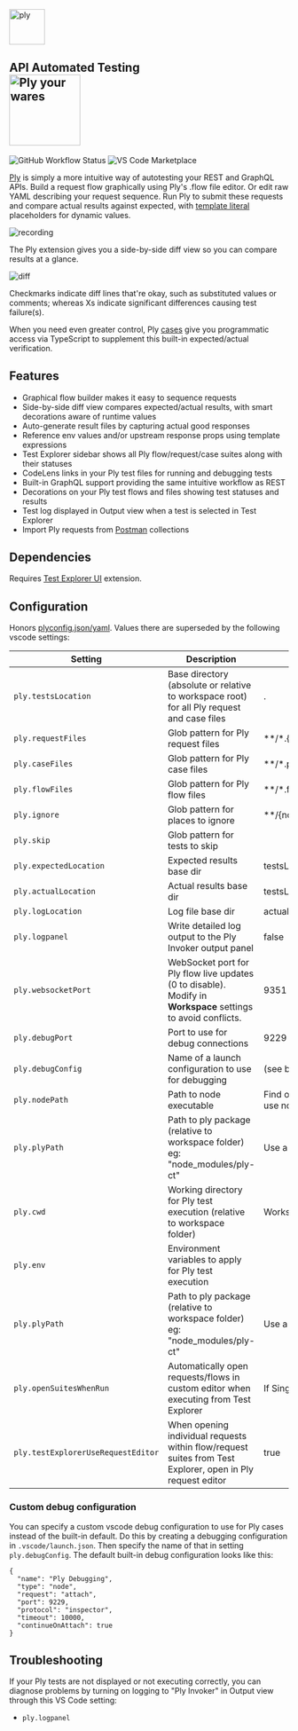 <a href="https://ply-ct.org/">
  <img src="https://raw.githubusercontent.com/ply-ct/vscode-ply/master/docs/images/logo.png" width="64" alt="ply" />
</a>
<h2>API Automated Testing
<div>
<a href="https://ply-ct.org/">
  <img src="https://raw.githubusercontent.com/ply-ct/vscode-ply/master/docs/images/wares.png" width="128" alt="Ply your wares" />
</a>
</div>
</h2>

![GitHub Workflow Status](https://img.shields.io/github/workflow/status/ply-ct/vscode-ply/vscode-ply?label=Build) ![VS Code Marketplace](https://img.shields.io/visual-studio-marketplace/v/ply-ct.vscode-ply?color=blue&label=VS%20Code%20Marketplace&logo=visual-studio-code)

[Ply](https://ply-ct.org/) is simply a more intuitive way of autotesting your REST and GraphQL APIs. Build a request flow graphically
using Ply's .flow file editor. Or edit raw YAML describing your request sequence. Run Ply to submit these requests 
and compare actual results against expected, with [template literal](https://developer.mozilla.org/en-US/docs/Web/JavaScript/Reference/Template_literals) 
placeholders for dynamic values.

![recording](docs/images/recording.gif)

The Ply extension gives you a side-by-side diff view so you can compare results at a glance.

![diff](docs/images/diff.png)

Checkmarks indicate diff lines that're okay, such as substituted values or comments; whereas Xs indicate
significant differences causing test failure(s).

When you need even greater control, Ply [cases](https://ply-ct.github.io/ply/topics/cases) give you
programmatic access via TypeScript to supplement this built-in expected/actual verification.

## Features
  - Graphical flow builder makes it easy to sequence requests
  - Side-by-side diff view compares expected/actual results, with smart decorations aware of runtime values
  - Auto-generate result files by capturing actual good responses
  - Reference env values and/or upstream response props using template expressions
  - Test Explorer sidebar shows all Ply flow/request/case suites along with their statuses
  - CodeLens links in your Ply test files for running and debugging tests
  - Built-in GraphQL support providing the same intuitive workflow as REST
  - Decorations on your Ply test flows and files showing test statuses and results
  - Test log displayed in Output view when a test is selected in Test Explorer
  - Import Ply requests from [Postman](https://www.postman.com/) collections

## Dependencies
Requires [Test Explorer UI](https://marketplace.visualstudio.com/items?itemName=hbenl.vscode-test-explorer) extension.

## Configuration
Honors [plyconfig.json/yaml](https://ply-ct.github.io/ply/topics/config). Values there are superseded by the following vscode settings:

Setting | Description | Default
------- | ----------- | -------
`ply.testsLocation` | Base directory (absolute or relative to workspace root) for all Ply request and case files | .
`ply.requestFiles` | Glob pattern for Ply request files | **/*.{ply.yaml,ply.yml}
`ply.caseFiles` | Glob pattern for Ply case files | **/*.ply.ts
`ply.flowFiles` | Glob pattern for Ply flow files | **/*.flow
`ply.ignore` | Glob pattern for places to ignore | \**/{node_modules,bin,dist,out}/**
`ply.skip` | Glob pattern for tests to skip |
`ply.expectedLocation` | Expected results base dir | testsLocation + '/results/expected'
`ply.actualLocation` | Actual results base dir | testsLocation + '/results/actual'
`ply.logLocation` | Log file base dir | actualLocation
`ply.logpanel` | Write detailed log output to the Ply Invoker output panel | false
`ply.websocketPort` | WebSocket port for Ply flow live updates (0 to disable). Modify in **Workspace** settings to avoid conflicts. | 9351
`ply.debugPort` | Port to use for debug connections | 9229
`ply.debugConfig` | Name of a launch configuration to use for debugging | (see below)
`ply.nodePath` | Path to node executable | Find on your PATH; if not found, use node shipped with VS Code
`ply.plyPath` | Path to ply package (relative to workspace folder) eg: "node_modules/ply-ct" | Use a bundled version of ply
`ply.cwd` | Working directory for Ply test execution (relative to workspace folder) | Workspace folder root
`ply.env` | Environment variables to apply for Ply test execution |
`ply.plyPath` | Path to ply package (relative to workspace folder) eg: "node_modules/ply-ct" | Use a bundled version of ply
`ply.openSuitesWhenRun` | Automatically open requests/flows in custom editor when executing from Test Explorer | If Single (running a single suite)
`ply.testExplorerUseRequestEditor` | When opening individual requests within flow/request suites from Test Explorer, open in Ply request editor | true

### Custom debug configuration
You can specify a custom vscode debug configuration to use for Ply cases instead of the built-in default.
Do this by creating a debugging configuration in `.vscode/launch.json`. Then specify the name of that
in setting `ply.debugConfig`. The default built-in debug configuration looks like this:
```
{
  "name": "Ply Debugging",
  "type": "node",
  "request": "attach",
  "port": 9229,
  "protocol": "inspector",
  "timeout": 10000,
  "continueOnAttach": true
}
```

## Troubleshooting
If your Ply tests are not displayed or not executing correctly, you can diagnose problems by turning
on logging to "Ply Invoker" in Output view through this VS Code setting:
 - `ply.logpanel`
